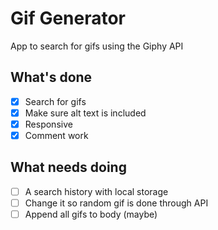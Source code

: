 # Gif Generator
App to search for gifs using the Giphy API

## What's done
- [x] Search for gifs
- [x] Make sure alt text is included
- [x] Responsive
- [x] Comment work

## What needs doing
- [ ] A search history with local storage
- [ ] Change it so random gif is done through API
- [ ] Append all gifs to body (maybe)
